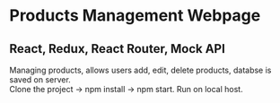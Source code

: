 #  Products Management Webpage 

## React, Redux, React Router, Mock API
 
Managing products, allows users add, edit, delete products, databse is saved on server. 
</br>
Clone the project -> npm install -> npm start.
Run on local host.
